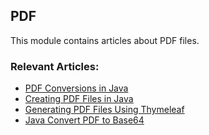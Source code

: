 ## PDF

This module contains articles about PDF files.

### Relevant Articles:
- [PDF Conversions in Java](https://www.baeldung.com/pdf-conversions-java)
- [Creating PDF Files in Java](https://www.baeldung.com/java-pdf-creation)
- [Generating PDF Files Using Thymeleaf](https://www.baeldung.com/thymeleaf-generate-pdf)
- [Java Convert PDF to Base64](https://www.baeldung.com/java-convert-pdf-to-base64)
